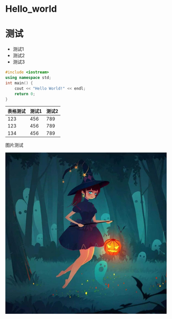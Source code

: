 # Hello_world


# 测试

- 测试1
- 测试2
- 测试3

```c++
#include <iostream>
using namespace std;
int main() {
    cout << "Hello World!" << endl;
    return 0;
}
```

| 表格测试 | 测试1 | 测试2 |
| -------- | ----- | ----- |
| 123      | 456   | 789   |
| 123      | 456   | 789   |
| 134      | 456   | 789   |

图片测试

![](../pics/logo.jpg)

